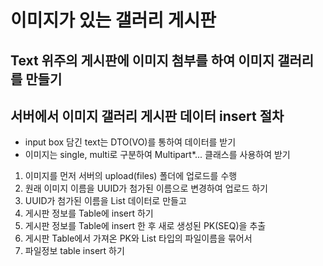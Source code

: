 # 이미지가 있는 갤러리 게시판

## Text 위주의 게시판에 이미지 첨부를 하여 이미지 갤러리를 만들기

## 서버에서 이미지 갤러리 게시판 데이터 insert 절차
* input box 담긴 text는 DTO(VO)를 통하여 데이터를 받기
* 이미지는 single, multi로 구분하여 Multipart*... 클래스를 사용하여 받기

1. 이미지를 먼저 서버의 upload(files) 폴더에 업로드를 수행
2. 원래 이미지 이름을 UUID가 첨가된 이름으로 변경하여 업로드 하기
3. UUID가 첨가된 이름을 List<String> 데이터로 만들고
4. 게시판 정보를 Table에 insert 하기 
5. 게시판 정보를 Table에 insert 한 후 새로 생성된 PK(SEQ)을 추출
6. 게시판 Table에서 가져온 PK와 List<String> 타입의 파일이름을 묶어서
7. 파일정보 table insert 하기